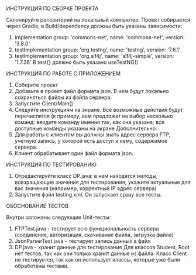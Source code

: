 ИНСТРУКЦИЯ ПО СБОРКЕ ПРОЕКТА

Склонируйте репозиторий на локальный компьютер. Проект собирается через Gradle, в Build/dependency должны быть указаны зависимости: 
1. implementation group: 'commons-net', name: 'commons-net', version: '3.8.0'
2. testImplementation group: 'org.testng', name: 'testng', version: '7.6.1'
3. testImplementation group: 'org.slf4j', name: 'slf4j-simple', version: '1.7.36'
В test{} должно быть указано useTestNG()

ИНСТРУКЦИЯ ПО РАБОТЕ С ПРИЛОЖЕНИЕМ
1. Соберите проект
2. Добавьте в проект файл формата json. В нем будут локально сохраняться файлы из файла сервера.
2. Запустите Client/Main()
3. Следуйте инструкциям на экране. Все возможные действия будут перечислятся (к примеру, вам предложат на выбор несколько команд: вводите команду именно так, как она указана; все доступные команды указаны на экране
Дополнительно:
1. Для работы с клиентом вы должны знать адрес сервера FTP, учетную запись, у которой есть доступ к нему, содержимое сервера.
2. Клиент обрабатывает один файл формата json.

ИНСТРУКЦИЯ ПО ТЕСТИРОВАНИЮ
1. Отредактируйте класс DP.java: в нем находятся методы, вовзращающие значения для тестирования; укажите актуальные для вас значения (например, корректный IP адрес сервера)
2. Запустите файл testing.xml. Он запускает сразу все тесты.

ОБОСНОВАНИЕ ТЕСТОВ

Внутри заложены следующие Unit-тесты:
1. FTPTest.java - тестирует всю функциональность сервера (соединение, авторизация, скачивание файла, загрузка файла)
2. JsonParserTest.java - тестирует запись данных в файл
3. DP.java - хранит данные для тестирования
Для классов Student, Root нет тестов, так как они только хранят данные из файла. Класс Client не тестируется, так как он использует классы, которые уже были обработаны тестами.
